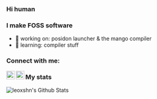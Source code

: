 ### Hi human

### I make FOSS software

- 🔭 working on: posidon launcher & the mango compiler
- 🌱 learning: compiler stuff


### Connect with me:

[<img align="left" alt="leoxshn | Twitter" width="22px" src="https://cdn.jsdelivr.net/npm/simple-icons@v3/icons/twitter.svg" />][twitter]
[<img align="left" alt="leoxshn | Instagram" width="22px" src="https://cdn.jsdelivr.net/npm/simple-icons@v3/icons/instagram.svg" />][instagram]


### My stats

<img align="left" alt="leoxshn's Github Stats" src="https://github-readme-stats.vercel.app/api?username=leoxshn&show_icons=true&hide_border=true&icon_color=17c25b&hide_title=true" />

[twitter]: https://twitter.com/leoxshn
[instagram]: https://instagram.com/leoxshn
